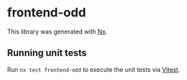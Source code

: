 # frontend-odd

This library was generated with [Nx](https://nx.dev).

## Running unit tests

Run `nx test frontend-odd` to execute the unit tests via [Vitest](https://vitest.dev/).
